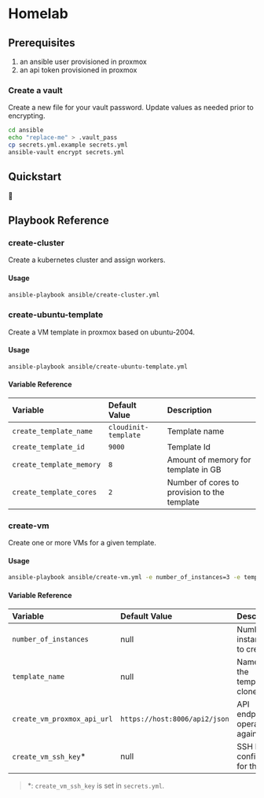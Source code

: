 # Homelab

## Prerequisites
1. an ansible user provisioned in proxmox
2. an api token provisioned in proxmox

### Create a vault

Create a new file for your vault password. 
Update values as needed prior to encrypting.

```sh
cd ansible
echo "replace-me" > .vault_pass
cp secrets.yml.example secrets.yml
ansible-vault encrypt secrets.yml
```

## Quickstart

🚧

## Playbook Reference

### create-cluster
Create a kubernetes cluster and assign workers.

#### Usage
```sh
ansible-playbook ansible/create-cluster.yml
```

### create-ubuntu-template
Create a VM template in proxmox based on ubuntu-2004.

#### Usage
```sh
ansible-playbook ansible/create-ubuntu-template.yml
```

#### Variable Reference

| Variable | Default Value | Description |
|:----------|:-------------|:---------------|
| `create_template_name`     | `cloudinit-template` | Template name |
| `create_template_id`     | `9000` | Template Id |
| `create_template_memory`     | `8` | Amount of memory for template in GB |
| `create_template_cores`     | `2` | Number of cores to provision to the template |


### create-vm
Create one or more VMs for a given template.

#### Usage
```sh
ansible-playbook ansible/create-vm.yml -e number_of_instances=3 -e template_name=cloudinit-template
```

#### Variable Reference

| Variable | Default Value | Description |
|:----------|:-------------|:---------------|
| `number_of_instances`     | null | Number of instances to create |
| `template_name`     | null | Name of the template to clone |
| `create_vm_proxmox_api_url` | `https://host:8006/api2/json` | API endpoint to operate against |
| `create_vm_ssh_key`* | null | SSH Key to configure for the VM |
> *: `create_vm_ssh_key` is set in `secrets.yml`.
